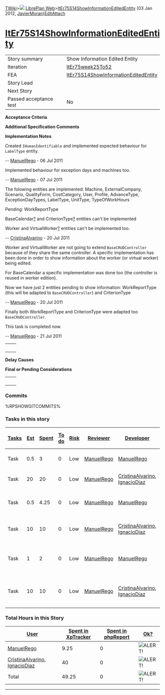 [TWiki](Main_WebHome)&gt;![](/twiki/pub/TWiki/TWikiDocGraphics/web-bg-small.gif) [LibrePlan Web](LibrePlan_WebHome)&gt;[ItEr75S14ShowInformationEditedEntity](LibrePlan_ItEr75S14ShowInformationEditedEntity "Topic revision: 9 (03 Jan 2012 - 13:16:57)") (03 Jan 2012, [JavierMoran](Main_JavierMoran))[Edit](LibrePlan_ItEr75S14ShowInformationEditedEntity?t=1520343680 "Edit this topic text")[Attach](/twiki/bin/attach/LibrePlan/ItEr75S14ShowInformationEditedEntity "Attach an image or document to this topic")  

 [ItEr75S14ShowInformationEditedEntity](LibrePlan_ItEr75S14ShowInformationEditedEntity)
=======================================================================================

|                        |                                                                                        |
|------------------------|----------------------------------------------------------------------------------------|
| Story summary          | Show Information Edited Entity                                                         |
| Iteration              | [ItEr75week25To52](LibrePlan_ItEr75week25To52)                                         |
| FEA                    | [ItEr75S14ShowInformationEditedEntity](LibrePlan_ItEr75S14ShowInformationEditedEntity) |
| Story Lead             |                                                                                        |
| Next Story             |                                                                                        |
| Passed acceptance test | No                                                                                     |

**Acceptance Criteria**

**Additional Specification Comments**

**Implementation Notes**

Created `IHumanIdentifiable` and implemented expected behaviour for `LabelType` entity.

-- [ManuelRego](Main_ManuelRego) - 06 Jul 2011

Implemented behaviour for exception days and machines too.

-- [ManuelRego](Main_ManuelRego) - 07 Jul 2011

The folowing entities are implemented: Machine, ExternalCompany, Scenario, QualityForm, CostCategory, User, Profile, AdvanceType, ExceptionDayTypes, LabelType, UnitType, TypeOfWorkHours

Pending: WorkReportType

BaseCalendar[?](LibrePlan_BaseCalendar?topicparent=LibrePlan.ItEr75S14ShowInformationEditedEntity "Create this topic") and CriterionType[?](LibrePlan_CriterionType?topicparent=LibrePlan.ItEr75S14ShowInformationEditedEntity "Create this topic") entities can't be implemented

Worker and VirtualWorker[?](LibrePlan_VirtualWorker?topicparent=LibrePlan.ItEr75S14ShowInformationEditedEntity "Create this topic") entities can't be implemented too.

-- [CristinaAlvarino](Main_CristinaAlvarino) - 20 Jul 2011

Worker and VirtualWorker are not going to extend `BaseCRUDController` because of they share the same controller. A specific implementation has been done in order to show information about the worker (or virtual worker) being edited.

For BaseCalendar a specific implementation was done too (the controller is reused in worker edition).

Now we have just 2 entities pending to show information: WorkReportType (this will be adapted to `BaseCRUDController`) and CriterionType

-- [ManuelRego](Main_ManuelRego) - 20 Jul 2011

Finally both WorkReportType and CriterionType were adapted too `BaseCRUDController`.

This task is completed now.

-- [ManuelRego](Main_ManuelRego) - 21 Jul 2011

|     |     |
|-----|-----|
|     |     |

**Delay Causes**

**Final or Pending Considerations**

|     |     |
|-----|-----|
|     |     |

###  Commits

%RPSHOWGITCOMMITS%

###  Tasks in this story

| [Tasks](LibrePlan_ItEr75S14ShowInformationEditedEntity?sortcol=0;table=2;up=0#sorted_table "Sort by this column") | [Est](LibrePlan_ItEr75S14ShowInformationEditedEntity?sortcol=1;table=2;up=0#sorted_table "Sort by this column") | [Spent](LibrePlan_ItEr75S14ShowInformationEditedEntity?sortcol=2;table=2;up=0#sorted_table "Sort by this column") | [To do](LibrePlan_ItEr75S14ShowInformationEditedEntity?sortcol=3;table=2;up=0#sorted_table "Sort by this column") | [Risk](LibrePlan_ItEr75S14ShowInformationEditedEntity?sortcol=4;table=2;up=0#sorted_table "Sort by this column") | [Reviewer](LibrePlan_ItEr75S14ShowInformationEditedEntity?sortcol=5;table=2;up=0#sorted_table "Sort by this column") | [Developer](LibrePlan_ItEr75S14ShowInformationEditedEntity?sortcol=6;table=2;up=0#sorted_table "Sort by this column") | [Task Name](LibrePlan_ItEr75S14ShowInformationEditedEntity?sortcol=7;table=2;up=0#sorted_table "Sort by this column") | [Start Date](LibrePlan_ItEr75S14ShowInformationEditedEntity?sortcol=8;table=2;up=0#sorted_table "Sort by this column") | [Est End Date](LibrePlan_ItEr75S14ShowInformationEditedEntity?sortcol=9;table=2;up=0#sorted_table "Sort by this column") | [End Date](LibrePlan_ItEr75S14ShowInformationEditedEntity?sortcol=10;table=2;up=0#sorted_table "Sort by this column") |
|-------------------------------------------------------------------------------------------------------------------|-----------------------------------------------------------------------------------------------------------------|-------------------------------------------------------------------------------------------------------------------|-------------------------------------------------------------------------------------------------------------------|------------------------------------------------------------------------------------------------------------------|----------------------------------------------------------------------------------------------------------------------|-----------------------------------------------------------------------------------------------------------------------|-----------------------------------------------------------------------------------------------------------------------|------------------------------------------------------------------------------------------------------------------------|--------------------------------------------------------------------------------------------------------------------------|-----------------------------------------------------------------------------------------------------------------------|
| Task                                                                                                              | 0.5                                                                                                             | 3                                                                                                                 | 0                                                                                                                 | Low                                                                                                              | [ManuelRego](Main_ManuelRego)                                                                                        | [ManuelRego](Main_ManuelRego)                                                                                         | [Create new interface IHumanIdentifiable](LibrePlan_AnA08S14ShowInformationEditedEntity#TasK1)                        |                                                                                                                        |                                                                                                                          |                                                                                                                       |
| Task                                                                                                              | 20                                                                                                              | 20                                                                                                                | 0                                                                                                                 | Low                                                                                                              | [ManuelRego](Main_ManuelRego)                                                                                        | [CristinaAlvarino](Main_CristinaAlvarino), [IgnacioDiaz](Main_IgnacioDiaz)                                            | [Create new interface IHumanIdentifiable](LibrePlan_AnA08S14ShowInformationEditedEntity#TasK1)                        |                                                                                                                        |                                                                                                                          |                                                                                                                       |
| Task                                                                                                              | 0.5                                                                                                             | 4.25                                                                                                              | 0                                                                                                                 | Low                                                                                                              | [ManuelRego](Main_ManuelRego)                                                                                        | [ManuelRego](Main_ManuelRego)                                                                                         | [Show information about entity currently being edited](LibrePlan_AnA08S14ShowInformationEditedEntity#TasK2)           |                                                                                                                        |                                                                                                                          |                                                                                                                       |
| Task                                                                                                              | 10                                                                                                              | 10                                                                                                                | 0                                                                                                                 | Low                                                                                                              | [ManuelRego](Main_ManuelRego)                                                                                        | [CristinaAlvarino](Main_CristinaAlvarino), [IgnacioDiaz](Main_IgnacioDiaz)                                            | [Show information about entity currently being edited](LibrePlan_AnA08S14ShowInformationEditedEntity#TasK2)           |                                                                                                                        |                                                                                                                          |                                                                                                                       |
| Task                                                                                                              | 1                                                                                                               | 2                                                                                                                 | 0                                                                                                                 | Low                                                                                                              | [ManuelRego](Main_ManuelRego)                                                                                        | [ManuelRego](Main_ManuelRego)                                                                                         | [Update information dynamically when user modifies entity](LibrePlan_AnA08S14ShowInformationEditedEntity#TasK3)       |                                                                                                                        |                                                                                                                          |                                                                                                                       |
| Task                                                                                                              | 10                                                                                                              | 10                                                                                                                | 0                                                                                                                 | Low                                                                                                              | [ManuelRego](Main_ManuelRego)                                                                                        | [CristinaAlvarino](Main_CristinaAlvarino), [IgnacioDiaz](Main_IgnacioDiaz)                                            | [Update information dynamically when user modifies entity](LibrePlan_AnA08S14ShowInformationEditedEntity#TasK3)       |                                                                                                                        |                                                                                                                          |                                                                                                                       |

###  Total Hours in this Story

| [User](LibrePlan_ItEr75S14ShowInformationEditedEntity?sortcol=0;table=3;up=0#sorted_table "Sort by this column") | [Spent in XpTracker](LibrePlan_ItEr75S14ShowInformationEditedEntity?sortcol=1;table=3;up=0#sorted_table "Sort by this column") | [Spent in phpReport](LibrePlan_ItEr75S14ShowInformationEditedEntity?sortcol=2;table=3;up=0#sorted_table "Sort by this column") | [Ok?](LibrePlan_ItEr75S14ShowInformationEditedEntity?sortcol=3;table=3;up=0#sorted_table "Sort by this column") |
|------------------------------------------------------------------------------------------------------------------|--------------------------------------------------------------------------------------------------------------------------------|--------------------------------------------------------------------------------------------------------------------------------|-----------------------------------------------------------------------------------------------------------------|
| [ManuelRego](Main_ManuelRego)                                                                                    | 9.25                                                                                                                           | 0                                                                                                                              | ![ALERT!](/twiki/pub/TWiki/TWikiDocGraphics/warning.gif "ALERT!")                                               |
| [CristinaAlvarino](Main_CristinaAlvarino), [IgnacioDiaz](Main_IgnacioDiaz)                                       | 40                                                                                                                             | 0                                                                                                                              | ![ALERT!](/twiki/pub/TWiki/TWikiDocGraphics/warning.gif "ALERT!")                                               |
| Total                                                                                                            | 49.25                                                                                                                          | 0                                                                                                                              | ![ALERT!](/twiki/pub/TWiki/TWikiDocGraphics/warning.gif "ALERT!")                                               |

------------------------------------------------------------------------
